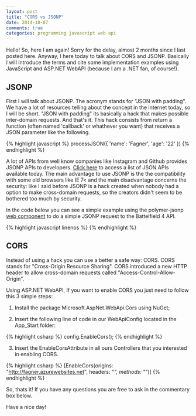 ```yaml
---
layout: post
title: "CORS vs JSONP"
date: 2014-10-07
comments: true
categories: programming javascript web api
---
```


Hello! 
So, here I am again! Sorry for the delay, almost 2 months since I last posted here. Anyway, I here today to talk about CORS and JSONP. Basically I will introduce the terms and cite some implementation examples using JavaScript and ASP.NET WebAPI (because I am a .NET fan, of course!).


## JSONP
First I will talk about JSONP. The acronym stands for "JSON with padding". We have a lot of resources telling about the concept in the internet today, so I will be short. "JSON with padding" its basically a hack that makes possible inter-domain requests. And that's it. This hack consists from return a function (often named 'callback' or whathever you want) that receives a JSON parameter like the following.

{% highlight javascript %}
processJSON({ 'name': 'Fagner', 'age': '22' })
{% endhighlight %}

A lot of APIs from well know companies like Instagram and Github provides JSONP APIs to developers. [Click here](http://www.programmableweb.com/category/all/apis?search_id=137822&data_format=21174) to access a list of JSON APIs available today. The main advantage to use JSONP is the the compatibility with some old browsers like IE 7< and the main disadvantage concerns the security: like I said before JSONP is a hack created when nobody had a option to make cross-domain requests, so the creators didn't seem to be bothered too much by security.

In the code below you can see a simple example using the polymer-jsonp [web component](http://customelements.io/) to do a simple JSONP request to the Battelfield 4 API.

{% highlight javascript linenos %}
<polymer-jsonp auto url="http://api.bf4stats.com/api/playerInfo?name={{name}}&plat={{platform}}&output=jsonp&opt=names,imagePaths&callback="
response="{{response}}" on-polymer-response="{{responseHandler}}">
</polymer-jsonp>
{% endhighlight %}

## CORS
Instead of using a hack you can use a better a safe way: CORS. 
CORS stands for "Cross-Origin Resource Sharing". CORS introduced a new HTTP header to allow cross-domain requests called "Access-Control-Allow-Origin". 

Using ASP.NET WebAPI, If you want to enable CORS you just need to follow this 3 simple steps:

1. Install the package Microsoft.AspNet.WebApi.Cors using NuGet;

2. Insert the following line of code in our WebApiConfig located in the App_Start folder:

{% highlight csharp %}
config.EnableCors();
{% endhighlight %}

3. Insert the EnableCorsAttribute in all ours Controllers that you interested in enabling CORS.

{% highlight csharp %}
[EnableCors(origins: "http://fagner.azurewebsites.net", headers: "*", methods: "*")]
{% endhighlight %}

So, thats it! If you have any questions you are free to ask in the commentary box below.

Have a nice day!